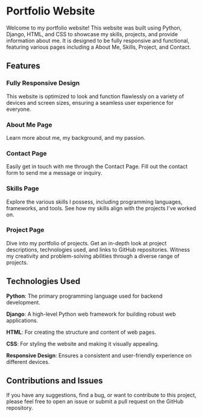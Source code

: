 # **Portfolio Website**
Welcome to my portfolio website! This website was built using Python, Django, HTML, and CSS to showcase my skills, projects, and provide information about me. It is designed to be fully responsive and functional, featuring various pages including a About Me, Skills, Project, and Contact.

## **Features**
### **Fully Responsive Design**
This website is optimized to look and function flawlessly on a variety of devices and screen sizes, ensuring a seamless user experience for everyone.

### **About Me Page**
Learn more about me, my background, and my passion.

### **Contact Page**
Easily get in touch with me through the Contact Page.
Fill out the contact form to send me a message or inquiry.

### **Skills Page**
Explore the various skills I possess, including programming languages, frameworks, and tools.
See how my skills align with the projects I've worked on.

### **Project Page**
Dive into my portfolio of projects.
Get an in-depth look at project descriptions, technologies used, and links to GitHub repositories.
Witness my creativity and problem-solving abilities through a diverse range of projects.

## **Technologies Used**
**Python**: The primary programming language used for backend development.

**Django**: A high-level Python web framework for building robust web applications.

**HTML**: For creating the structure and content of web pages.

**CSS**: For styling the website and making it visually appealing.

**Responsive Design**: Ensures a consistent and user-friendly experience on different devices.

## **Contributions and Issues**
If you have any suggestions, find a bug, or want to contribute to this project, please feel free to open an issue or submit a pull request on the GitHub repository.

